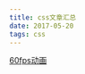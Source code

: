 ```yaml
---
title: css文章汇总
date: 2017-05-20
tags: css
---
```


[60fps动画](http://mp.weixin.qq.com/s?__biz=MjM5MTA1MjAxMQ==&mid=206984354&idx=1&sn=493f4729da146fa22506e6ecb386291a&scene=21#wechat_redirect)